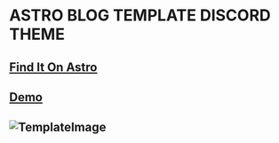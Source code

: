 # ASTRO BLOG TEMPLATE DISCORD THEME

## [Find It On Astro](https://astro.build/themes/details/blogcord)

## [Demo](https://the-blog-master.vercel.app)

## ![TemplateImage](public/DiscordThemeAstroBlogTemplate.png)
